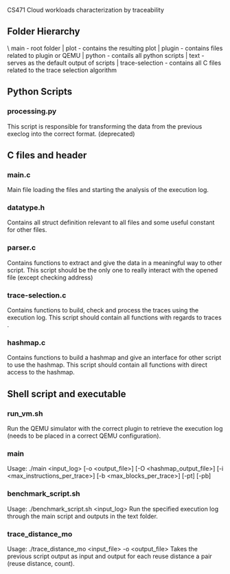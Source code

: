 CS471 Cloud workloads characterization by traceability

## Folder Hierarchy
\ main - root folder
 | plot - contains the resulting plot
 | plugin - contains files related to plugin or QEMU
 | python - contails all python scripts
 | text - serves as the default output of scripts
 | trace-selection - contains all C files related to the trace selection algorithm

## Python Scripts
### processing.py

This script is responsible for transforming the data from the previous execlog into the correct format. (deprecated)

## C files and header
### main.c

Main file loading the files and starting the analysis of the execution log.

### datatype.h

Contains all struct definition relevant to all files and some useful constant for other files.

### parser.c

Contains functions to extract and give the data in a meaningful way to other script. This script should be the only one to really interact with the opened file (except checking address)

### trace-selection.c

Contains functions to build, check and process the traces using the execution log. This script should contain all functions with regards to traces .

### hashmap.c

Contains functions to build a hashmap and give an interface for other script to use the hashmap. This script should contain all functions with direct access to the hashmap.

## Shell script and executable
### run_vm.sh

Run the QEMU simulator with the correct plugin to retrieve the execution log (needs to be placed in a correct QEMU configuration).

### main

Usage: ./main <input_log> [-o <output_file>] [-O <hashmap_output_file>] [-i <max_instructions_per_trace>] [-b <max_blocks_per_trace>] [-pt] [-pb]

### benchmark_script.sh

Usage: ./benchmark_script.sh <input_log>
Run the specified execution log through the main script and outputs in the text folder.

### trace_distance_mo

Usage: ./trace_distance_mo <input_file> -o <output_file>
Takes the previous script output as input and output for each reuse distance a pair (reuse distance, count).